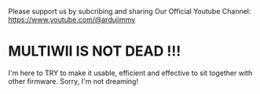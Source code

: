 <p>Please support us by subcribing and sharing Our Official Youtube Channel: <a href="https://www.youtube.com/@ardujimmy">https://www.youtube.com/@ardujimmy</a></p>

<!---
ArduJimmy/ArduJimmy is a ✨ special ✨ repository because its `README.md` (this file) appears on your GitHub profile.
You can click the Preview link to take a look at your changes.

<h1>MULTIWII IS NOT DEAD !!!</h1>

--->
<h1>MULTIWII IS NOT DEAD !!!</h1>
<p>I'm here to TRY to make it usable, efficient and effective to sit together with other firmware. Sorry, I'm not dreaming!</p>
